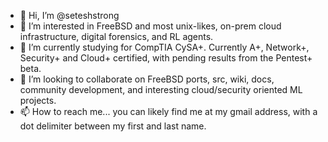 - 👋 Hi, I’m @seteshstrong
- 👀 I’m interested in FreeBSD and most unix-likes, on-prem cloud infrastructure, digital forensics, and RL agents.
- 🌱 I’m currently studying for CompTIA CySA+. Currently A+, Network+, Security+ and Cloud+ certified, with pending results from the Pentest+ beta.
- 💞️ I’m looking to collaborate on FreeBSD ports, src, wiki, docs, community development, and interesting cloud/security oriented ML projects.
- 📫 How to reach me... you can likely find me at my gmail address, with a dot delimiter between my first and last name.

<!---
seteshstrong/seteshstrong is a ✨ special ✨ repository because its `README.md` (this file) appears on your GitHub profile.
You can click the Preview link to take a look at your changes.
--->
